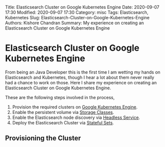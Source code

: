 Title: Elasticsearch Cluster on Google Kubernetes Engine
Date: 2020-09-07 17:30
Modified: 2020-09-07 17:30
Category: misc
Tags: Elasticsearch, Kubernetes
Slug: Elasticsearch-Cluster-on-Google-Kubernetes-Engine
Authors: Kishore Chandran
Summary: My experience on creating an Elasticsearch Cluster on Google Kubernetes Engine

# Elasticsearch Cluster on Google Kubernetes Engine
From being an Java Developer this is the first time I am wetting my hands on Elasticsearch and Kubernetes, 
though I hear a lot about them never really had a chance to work on those. 
Here I share my experience on creating an Elasticsearch Cluster on Google Kubernetes Engine.

These are the following steps involved in the process,

1. Provision the required clusters on [Google Kubernetes Engine](https://cloud.google.com/kubernetes-engine).
2. Enable the persistent volume via [Storage Classes](https://kubernetes.io/docs/concepts/storage/storage-classes/).
3. Enable the Elasticsearch node discovery via [Headless Service](https://kubernetes.io/docs/concepts/services-networking/service/#headless-services).
4. Deploy the Elasticsearch Cluster via [Stateful Sets](https://kubernetes.io/docs/concepts/workloads/controllers/statefulset/).

## Provisioning the Cluster

